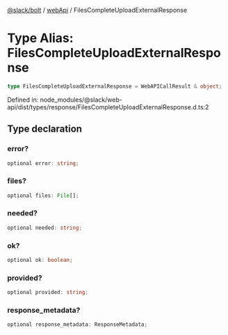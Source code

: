 [@slack/bolt](../../../../index.md) / [webApi](../index.md) / FilesCompleteUploadExternalResponse

# Type Alias: FilesCompleteUploadExternalResponse

```ts
type FilesCompleteUploadExternalResponse = WebAPICallResult & object;
```

Defined in: node\_modules/@slack/web-api/dist/types/response/FilesCompleteUploadExternalResponse.d.ts:2

## Type declaration

### error?

```ts
optional error: string;
```

### files?

```ts
optional files: File[];
```

### needed?

```ts
optional needed: string;
```

### ok?

```ts
optional ok: boolean;
```

### provided?

```ts
optional provided: string;
```

### response\_metadata?

```ts
optional response_metadata: ResponseMetadata;
```
